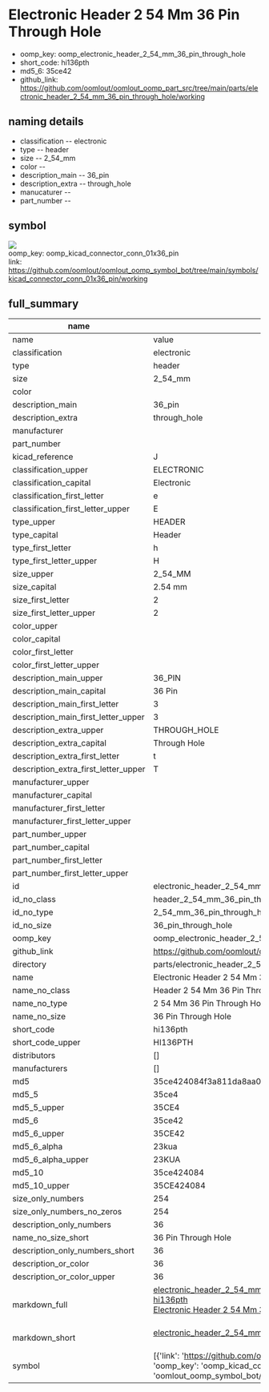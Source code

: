 # Electronic Header 2 54 Mm 36 Pin Through Hole

  
* oomp_key: oomp_electronic_header_2_54_mm_36_pin_through_hole 
* short_code: hi136pth
* md5_6: 35ce42  
* github_link: https://github.com/oomlout/oomlout_oomp_part_src/tree/main/parts/electronic_header_2_54_mm_36_pin_through_hole/working  
## naming details
* classification -- electronic
* type -- header
* size -- 2_54_mm
* color -- 
* description_main -- 36_pin
* description_extra -- through_hole
* manucaturer -- 
* part_number -- 



## symbol

![](symbol/{index}}/working/working_600.png)  
oomp_key: oomp_kicad_connector_conn_01x36_pin  
link: https://github.com/oomlout/oomlout_oomp_symbol_bot/tree/main/symbols/kicad_connector_conn_01x36_pin/working  


## full_summary
| name | value | 
| --- | --- | 
| name | value | 
| classification | electronic | 
| type | header | 
| size | 2_54_mm | 
| color |  | 
| description_main | 36_pin | 
| description_extra | through_hole | 
| manufacturer |  | 
| part_number |  | 
| kicad_reference | J | 
| classification_upper | ELECTRONIC | 
| classification_capital | Electronic | 
| classification_first_letter | e | 
| classification_first_letter_upper | E | 
| type_upper | HEADER | 
| type_capital | Header | 
| type_first_letter | h | 
| type_first_letter_upper | H | 
| size_upper | 2_54_MM | 
| size_capital | 2.54 mm | 
| size_first_letter | 2 | 
| size_first_letter_upper | 2 | 
| color_upper |  | 
| color_capital |  | 
| color_first_letter |  | 
| color_first_letter_upper |  | 
| description_main_upper | 36_PIN | 
| description_main_capital | 36 Pin | 
| description_main_first_letter | 3 | 
| description_main_first_letter_upper | 3 | 
| description_extra_upper | THROUGH_HOLE | 
| description_extra_capital | Through Hole | 
| description_extra_first_letter | t | 
| description_extra_first_letter_upper | T | 
| manufacturer_upper |  | 
| manufacturer_capital |  | 
| manufacturer_first_letter |  | 
| manufacturer_first_letter_upper |  | 
| part_number_upper |  | 
| part_number_capital |  | 
| part_number_first_letter |  | 
| part_number_first_letter_upper |  | 
| id | electronic_header_2_54_mm_36_pin_through_hole | 
| id_no_class | header_2_54_mm_36_pin_through_hole | 
| id_no_type | 2_54_mm_36_pin_through_hole | 
| id_no_size | 36_pin_through_hole | 
| oomp_key | oomp_electronic_header_2_54_mm_36_pin_through_hole | 
| github_link | https://github.com/oomlout/oomlout_oomp_part_src/tree/main/parts/electronic_header_2_54_mm_36_pin_through_hole/working | 
| directory | parts/electronic_header_2_54_mm_36_pin_through_hole | 
| name | Electronic Header 2 54 Mm 36 Pin Through Hole | 
| name_no_class | Header 2 54 Mm 36 Pin Through Hole | 
| name_no_type | 2 54 Mm 36 Pin Through Hole | 
| name_no_size | 36 Pin Through Hole | 
| short_code | hi136pth | 
| short_code_upper | HI136PTH | 
| distributors | [] | 
| manufacturers | [] | 
| md5 | 35ce424084f3a811da8aa007d10ff862 | 
| md5_5 | 35ce4 | 
| md5_5_upper | 35CE4 | 
| md5_6 | 35ce42 | 
| md5_6_upper | 35CE42 | 
| md5_6_alpha | 23kua | 
| md5_6_alpha_upper | 23KUA | 
| md5_10 | 35ce424084 | 
| md5_10_upper | 35CE424084 | 
| size_only_numbers | 254 | 
| size_only_numbers_no_zeros | 254 | 
| description_only_numbers | 36 | 
| name_no_size_short | 36 Pin Through Hole | 
| description_only_numbers_short | 36 | 
| description_or_color | 36 | 
| description_or_color_upper | 36 | 
| markdown_full | [electronic_header_2_54_mm_36_pin_through_hole](https://github.com/oomlout/oomlout_oomp_part_src/tree/main/parts/electronic_header_2_54_mm_36_pin_through_hole/working)<br>[hi136pth](https://github.com/oomlout/oomlout_oomp_part_src/tree/main/parts/electronic_header_2_54_mm_36_pin_through_hole/working)<br>[Electronic Header 2 54 Mm 36 Pin Through Hole](https://github.com/oomlout/oomlout_oomp_part_src/tree/main/parts/electronic_header_2_54_mm_36_pin_through_hole/working)<br><br> | 
| markdown_short | [electronic_header_2_54_mm_36_pin_through_hole](https://github.com/oomlout/oomlout_oomp_part_src/tree/main/parts/electronic_header_2_54_mm_36_pin_through_hole/working)<br><br> | 
| symbol | [{'link': 'https://github.com/oomlout/oomlout_oomp_symbol_bot/tree/main/symbols/kicad_connector_conn_01x36_pin', 'oomp_key': 'oomp_kicad_connector_conn_01x36_pin', 'directory': 'oomlout_oomp_symbol_bot/symbols/kicad_connector_conn_01x36_pin//working/working.kicad_sym', 'index': 0}] | 
